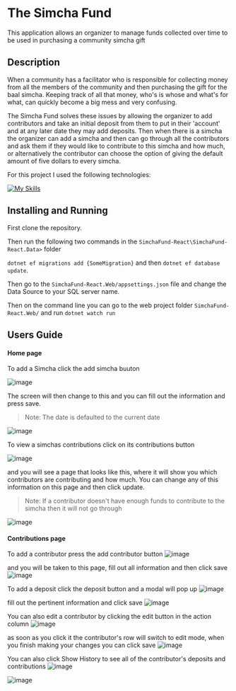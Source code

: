 # The Simcha Fund
This application allows an organizer to manage funds collected over time to be used in purchasing a community simcha gift

## Description
When a community has a facilitator who is responsible for collecting money from all the members of the community and then purchasing the gift for the baal simcha. Keeping track of all that money, who's is whose and what's for what, can quickly become a big mess and very confusing.


The Simcha Fund solves these issues by allowing the organizer to add contributors and take an initial deposit from them to put in their 'account' and at any later date they may add deposits. Then when there is a simcha the organizer can add a simcha and then can go through all the contributors and ask them if they would like to contribute to this simcha and how much, or alternatively the contributor can choose the option of giving the default amount of five dollars to every simcha.

For this project I used the following technologies:

[![My Skills](https://skillicons.dev/icons?i=dotnet,cs,js,vite,react,bootstrap&theme=dark&perline=30)](https://skillicons.dev)

 ## Installing and Running

First clone the repository.

Then run the following two commands in the `SimchaFund-React\SimchaFund-React.Data>` folder
 
 `dotnet ef migrations add {SomeMigration}`
and then `dotnet ef database update`.

Then go to the `SimchaFund-React.Web/appsettings.json` file
and change the Data Source to your SQL server name.

Then on the command line you can go to the web project folder `SimchaFund-React.Web/`
and run `dotnet watch run` 

## Users Guide
#### **Home page**

To add a Simcha click the add simcha buuton

![image](https://github.com/Malky157/SimchaFund-React/assets/129129116/bedd52a2-2821-44ef-80c2-4c860f126f79)

The screen will then change to this and you can fill out the information and press save.
> Note: The date is defaulted to the current date

![image](https://github.com/Malky157/SimchaFund-React/assets/129129116/ce20b7e9-6068-4aae-8cfe-c6986ba53f35)

To view a simchas contributions click on its contributions button

![image](https://github.com/Malky157/SimchaFund-React/assets/129129116/5104dd12-f124-4fa5-b66b-af0abf79779d)

and you will see a page that looks like this, where it will show you which contributors are contributing and how much. You can change any of this information on this page and then click update.
> Note: If a contributor doesn't have enough funds to contribute to the simcha then it will not go through

![image](https://github.com/Malky157/SimchaFund-React/assets/129129116/0680da7a-2a9e-4a15-95fb-dad4b9bcc774)


#### **Contributions page**

To add a contributor press the add contributor button
![image](https://github.com/Malky157/SimchaFund-React/assets/129129116/23474e1b-db0c-4896-923e-5c0549f0ccec)

and you will be taken to this page, fill out all information and then click save
![image](https://github.com/Malky157/SimchaFund-React/assets/129129116/1a6df164-071e-45b0-9d51-13e56a6850c3)

To add a deposit click the deposit button and a modal will pop up
![image](https://github.com/Malky157/SimchaFund-React/assets/129129116/20d22bfb-ff04-4979-9a96-3a8ee858addc)

fill out the pertinent information and click save
![image](https://github.com/Malky157/SimchaFund-React/assets/129129116/974010fb-a740-46be-99c1-5f5f042aac18)

You can also edit a contributor by clicking the edit button in the action column
![image](https://github.com/Malky157/SimchaFund-React/assets/129129116/dc118c42-51cb-46b2-a0d7-77ef11cfe758)

as soon as you click it the contributor's row will switch to edit mode, when you finish making your changes you can click save
![image](https://github.com/Malky157/SimchaFund-React/assets/129129116/3093c111-2d56-49cd-a956-34697adc375d)


You can also click Show History to see all of the contributor's deposits and contributions
![image](https://github.com/Malky157/SimchaFund-React/assets/129129116/e29b018d-7545-471c-96a9-b5607dc03cde)

![image](https://github.com/Malky157/SimchaFund-React/assets/129129116/1be5290b-77fa-4df6-9585-5bdc694b0ee0)
